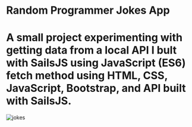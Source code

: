 # Random Programmer Jokes App

# A small project experimenting with getting data from a local API I bult with SailsJS using JavaScript (ES6) fetch method using HTML, CSS, JavaScript, Bootstrap, and API built with SailsJS.

![jokes](https://user-images.githubusercontent.com/6256720/35710629-8f6eb516-0786-11e8-86e6-cf8a3191de73.png)
